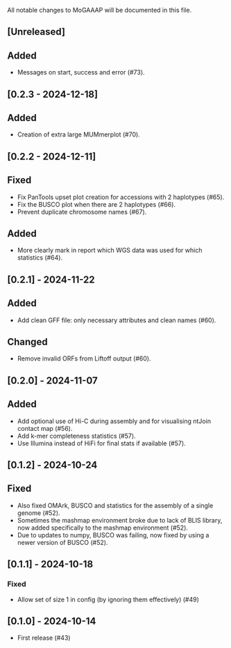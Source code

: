 All notable changes to MoGAAAP will be documented in this file.

## [Unreleased]

## Added
- Messages on start, success and error (#73).

## [0.2.3 - 2024-12-18]

## Added
- Creation of extra large MUMmerplot (#70).

## [0.2.2 - 2024-12-11]

## Fixed
- Fix PanTools upset plot creation for accessions with 2 haplotypes (#65).
- Fix the BUSCO plot when there are 2 haplotypes (#66).
- Prevent duplicate chromosome names (#67).

## Added
- More clearly mark in report which WGS data was used for which statistics (#64).

## [0.2.1] - 2024-11-22

## Added
- Add clean GFF file: only necessary attributes and clean names (#60).

## Changed
- Remove invalid ORFs from Liftoff output (#60).

## [0.2.0] - 2024-11-07

## Added
- Add optional use of Hi-C during assembly and for visualising ntJoin contact map (#56).
- Add k-mer completeness statistics (#57).
- Use Illumina instead of HiFi for final stats if available (#57).

## [0.1.2] - 2024-10-24

## Fixed
- Also fixed OMArk, BUSCO and statistics for the assembly of a single genome (#52).
- Sometimes the mashmap environment broke due to lack of BLIS library, now added specifically to the mashmap environment (#52).
- Due to updates to numpy, BUSCO was failing, now fixed by using a newer version of BUSCO (#52).

## [0.1.1] - 2024-10-18

### Fixed
- Allow set of size 1 in config (by ignoring them effectively) (#49)

## [0.1.0] - 2024-10-14

- First release (#43)
